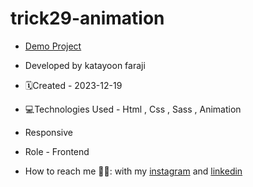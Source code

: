 # trick29-animation
- [Demo Project](https://katayoon-faraji-web.github.io/trick29-animation/)

- Developed by katayoon faraji

- 🗓️Created - 2023-12-19

- 💻Technologies Used - Html , Css , Sass , Animation

- Responsive
  
- Role - Frontend

- How to reach me 👩🏻: with my [instagram](https://instagram.com/katayoon_faraji_web) and [linkedin](https://www.linkedin.com/in/katayoon-faraji-web-3b722b207r)
